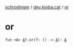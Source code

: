[schrodinger](../index.md) / [dev.kioba.cat](index.md) / [or](./or.md)

# or

`fun <A> `[`A`](or.md#A)`?.or(f: () -> `[`A`](or.md#A)`): `[`A`](or.md#A)